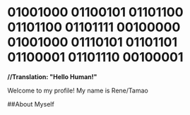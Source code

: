 # 01001000 01100101 01101100 01101100 01101111 00100000 01001000 01110101 01101101 01100001 01101110 00100001
**//Translation: "Hello Human!"**

Welcome to my profile!
My name is Rene/Tamao

##About Myself

